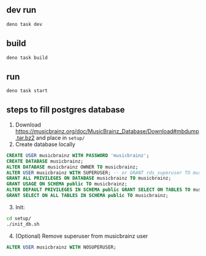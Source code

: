 ## dev run
```sh
deno task dev
```

## build
```sh
deno task build
```

## run
```sh
deno task start
```
## steps to fill postgres database

1. Download https://musicbrainz.org/doc/MusicBrainz_Database/Download#mbdump.tar.bz2 and place in `setup/`
2. Create database locally
```sql
CREATE USER musicbrainz WITH PASSWORD 'musicbrainz';
CREATE DATABASE musicbrainz;
ALTER DATABASE musicbrainz OWNER TO musicbrainz;
ALTER USER musicbrainz WITH SUPERUSER; -- or GRANT rds_superuser TO musicbrainz; in AWS RDS
GRANT ALL PRIVILEGES ON DATABASE musicbrainz TO musicbrainz;
GRANT USAGE ON SCHEMA public TO musicbrainz;
ALTER DEFAULT PRIVILEGES IN SCHEMA public GRANT SELECT ON TABLES TO musicbrainz;
GRANT SELECT ON ALL TABLES IN SCHEMA public TO musicbrainz;
```
3. Init:
```sh
cd setup/
./init_db.sh
```
4. (Optional) Remove superuser from musicbrainz user
```sql
ALTER USER musicbrainz WITH NOSUPERUSER;
```